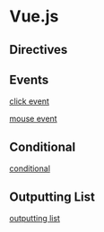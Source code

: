# Vue.js

## Directives

## Events

[click event](./notes/click-event.md)

[mouse event](./notes/mouse-event.md)

## Conditional

[conditional](./notes/conditional.md)

## Outputting List

[outputting list](./notes/outputting-list.md)
